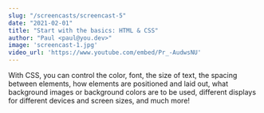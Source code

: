 ```yaml
---
slug: "/screencasts/screencast-5"
date: "2021-02-01"
title: "Start with the basics: HTML & CSS"
author: "Paul <paul@you.dev>"
image: 'screencast-1.jpg'
video_url: 'https://www.youtube.com/embed/Pr_-AudwsNU'
---
```


With CSS, you can control the color, font, the size of text, the spacing between elements, how elements are positioned and laid out, what background images or background colors are to be used, different displays for different devices and screen sizes, and much more!